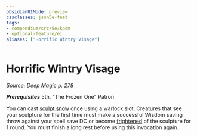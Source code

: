 ```yaml
---
obsidianUIMode: preview
cssclasses: json5e-feat
tags:
- compendium/src/5e/kpdm
- optional-feature/ei
aliases: ["Horrific Wintry Visage"]
---
```

# Horrific Wintry Visage
*Source: Deep Magic p. 278*  

***Prerequisites*** 5th, "The Frozen One" Patron

You can cast [sculpt snow](compendium/spells/sculpt-snow-kpdm.md) once using a warlock slot. Creatures that see your sculpture for the first time must make a successful Wisdom saving throw against your spell save DC or become [frightened](/compendium/rules/conditions.md#Frightened) of the sculpture for 1 round. You must finish a long rest before using this invocation again.